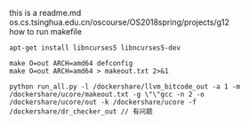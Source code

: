 this is a readme.md  
os.cs.tsinghua.edu.cn/oscourse/OS2018spring/projects/g12  
how to run makefile  

```shell
apt-get install libncurses5 libncurses5-dev

make O=out ARCH=amd64 defconfig  
make O=out ARCH=amd64 > makeout.txt 2>&1

python run_all.py -l /dockershare/llvm_bitcode_out -a 1 -m /dockershare/ucore/makeout.txt -g \"\"gcc -n 2 -o /dockershare/ucore/out -k /dockershare/ucore -f /dockershare/dr_checker_out // 有问题

```
